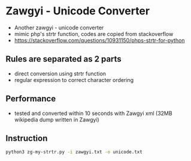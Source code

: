 # Zawgyi - Unicode Converter
- Another zawgyi - unicode converter
- mimic php's strtr function, codes are copied from stackoverflow
- https://stackoverflow.com/questions/10931150/phps-strtr-for-python

## Rules are separated as 2 parts
- direct conversion using strtr function
- regular expression to correct character ordering

## Performance
- tested and converted within 10 seconds with Zawgyi xml (32MB wikipedia dump written in Zawgyi)


## Instruction
```bash
python3 zg-my-strtr.py -i zawgyi.txt -o unicode.txt
```